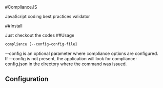 #ComplianceJS


JavaScript coding best practices validator

##Install


Just checkout the codes
##Usage


``` JavaScript
compliance [--config=config-file]
```
--config  is an optional parameter where compliance options are configured.  If --config is not present, the application will look for compliance-config.json in the directory where the command was issued.



Configuration
-------------

``` JavaScript
